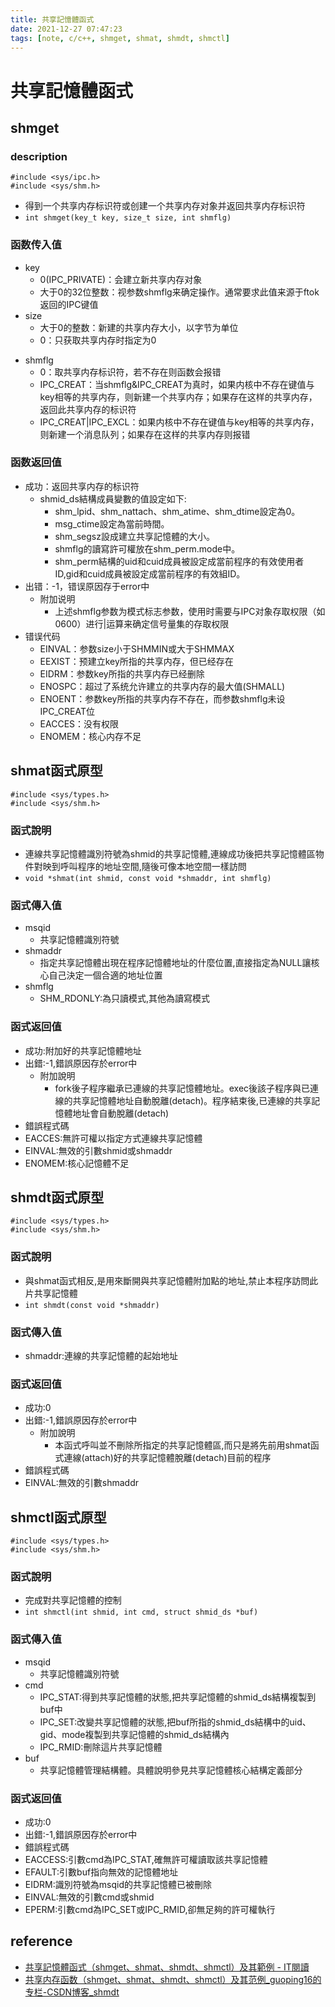 ```yaml
---
title: 共享記憶體函式
date: 2021-12-27 07:47:23
tags: [note, c/c++, shmget, shmat, shmdt, shmctl]
---
```


# 共享記憶體函式
## shmget
### description
```clike
#include <sys/ipc.h>
#include <sys/shm.h>
```
- 得到一个共享内存标识符或创建一个共享内存对象并返回共享内存标识符
- `int shmget(key_t key, size_t size, int shmflg)`

<!--more-->
### 函数传入值
- key
    * 0(IPC_PRIVATE)：会建立新共享内存对象
    * 大于0的32位整数：视参数shmflg来确定操作。通常要求此值来源于ftok返回的IPC键值
- size
    * 大于0的整数：新建的共享内存大小，以字节为单位
    * 0：只获取共享内存时指定为0
* shmflg
    * 0：取共享内存标识符，若不存在则函数会报错
    * IPC_CREAT：当shmflg&IPC_CREAT为真时，如果内核中不存在键值与key相等的共享内存，则新建一个共享内存；如果存在这样的共享内存，返回此共享内存的标识符
    * IPC_CREAT|IPC_EXCL：如果内核中不存在键值与key相等的共享内存，则新建一个消息队列；如果存在这样的共享内存则报错
### 函数返回值
* 成功：返回共享内存的标识符
    * shmid_ds結構成員變數的值設定如下:
        * shm_lpid、shm_nattach、shm_atime、shm_dtime設定為0。
        * msg_ctime設定為當前時間。
        * shm_segsz設成建立共享記憶體的大小。
        * shmflg的讀寫許可權放在shm_perm.mode中。
        * shm_perm結構的uid和cuid成員被設定成當前程序的有效使用者ID,gid和cuid成員被設定成當前程序的有效組ID。
* 出错：-1，错误原因存于error中
    * 附加说明
        * 上述shmflg参数为模式标志参数，使用时需要与IPC对象存取权限（如0600）进行|运算来确定信号量集的存取权限
* 错误代码
    * EINVAL：参数size小于SHMMIN或大于SHMMAX
    * EEXIST：预建立key所指的共享内存，但已经存在
    * EIDRM：参数key所指的共享内存已经删除
    * ENOSPC：超过了系统允许建立的共享内存的最大值(SHMALL)
    * ENOENT：参数key所指的共享内存不存在，而参数shmflg未设IPC_CREAT位
    * EACCES：没有权限
    * ENOMEM：核心内存不足

## shmat函式原型
```clike
#include <sys/types.h>
#include <sys/shm.h>
```
### 函式說明
- 連線共享記憶體識別符號為shmid的共享記憶體,連線成功後把共享記憶體區物件對映到呼叫程序的地址空間,隨後可像本地空間一樣訪問
- `void *shmat(int shmid, const void *shmaddr, int shmflg)`
### 函式傳入值
* msqid
    * 共享記憶體識別符號
* shmaddr
    * 指定共享記憶體出現在程序記憶體地址的什麼位置,直接指定為NULL讓核心自己決定一個合適的地址位置
* shmflg
    * SHM_RDONLY:為只讀模式,其他為讀寫模式
### 函式返回值
* 成功:附加好的共享記憶體地址
* 出錯:-1,錯誤原因存於error中
    * 附加說明
        * fork後子程序繼承已連線的共享記憶體地址。exec後該子程序與已連線的共享記憶體地址自動脫離(detach)。程序結束後,已連線的共享記憶體地址會自動脫離(detach)
* 錯誤程式碼
* EACCES:無許可權以指定方式連線共享記憶體
* EINVAL:無效的引數shmid或shmaddr
* ENOMEM:核心記憶體不足

## shmdt函式原型
```clike
#include <sys/types.h>
#include <sys/shm.h>
```
### 函式說明
* 與shmat函式相反,是用來斷開與共享記憶體附加點的地址,禁止本程序訪問此片共享記憶體
* `int shmdt(const void *shmaddr)`
### 函式傳入值
* shmaddr:連線的共享記憶體的起始地址
### 函式返回值
* 成功:0
* 出錯:-1,錯誤原因存於error中
    * 附加說明
        * 本函式呼叫並不刪除所指定的共享記憶體區,而只是將先前用shmat函式連線(attach)好的共享記憶體脫離(detach)目前的程序
* 錯誤程式碼
* EINVAL:無效的引數shmaddr

## shmctl函式原型
```clike
#include <sys/types.h>
#include <sys/shm.h>
```
### 函式說明
* 完成對共享記憶體的控制
* `int shmctl(int shmid, int cmd, struct shmid_ds *buf)`
### 函式傳入值
* msqid
    * 共享記憶體識別符號
* cmd
    * IPC_STAT:得到共享記憶體的狀態,把共享記憶體的shmid_ds結構複製到buf中
    * IPC_SET:改變共享記憶體的狀態,把buf所指的shmid_ds結構中的uid、gid、mode複製到共享記憶體的shmid_ds結構內
    * IPC_RMID:刪除這片共享記憶體
* buf
    * 共享記憶體管理結構體。具體說明參見共享記憶體核心結構定義部分
### 函式返回值
* 成功:0
* 出錯:-1,錯誤原因存於error中
* 錯誤程式碼
* EACCESS:引數cmd為IPC_STAT,確無許可權讀取該共享記憶體
* EFAULT:引數buf指向無效的記憶體地址
* EIDRM:識別符號為msqid的共享記憶體已被刪除
* EINVAL:無效的引數cmd或shmid
* EPERM:引數cmd為IPC_SET或IPC_RMID,卻無足夠的許可權執行


## reference
- [共享記憶體函式（shmget、shmat、shmdt、shmctl）及其範例 - IT閱讀](https://www.itread01.com/p/150887.html)
- [共享内存函数（shmget、shmat、shmdt、shmctl）及其范例_guoping16的专栏-CSDN博客_shmdt](https://blog.csdn.net/guoping16/article/details/6584058)